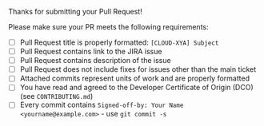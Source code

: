 Thanks for submitting your Pull Request!

Please make sure your PR meets the following requirements:

- [ ] Pull Request title is properly formatted: `[CLOUD-XYA] Subject`
- [ ] Pull Request contains link to the JIRA issue
- [ ] Pull Request contains description of the issue
- [ ] Pull Request does not include fixes for issues other than the main ticket
- [ ] Attached commits represent units of work and are properly formatted
- [ ] You have read and agreed to the Developer Certificate of Origin (DCO) (see `CONTRIBUTING.md`)
- [ ] Every commit contains `Signed-off-by: Your Name <yourname@example.com>` - use `git commit -s`
